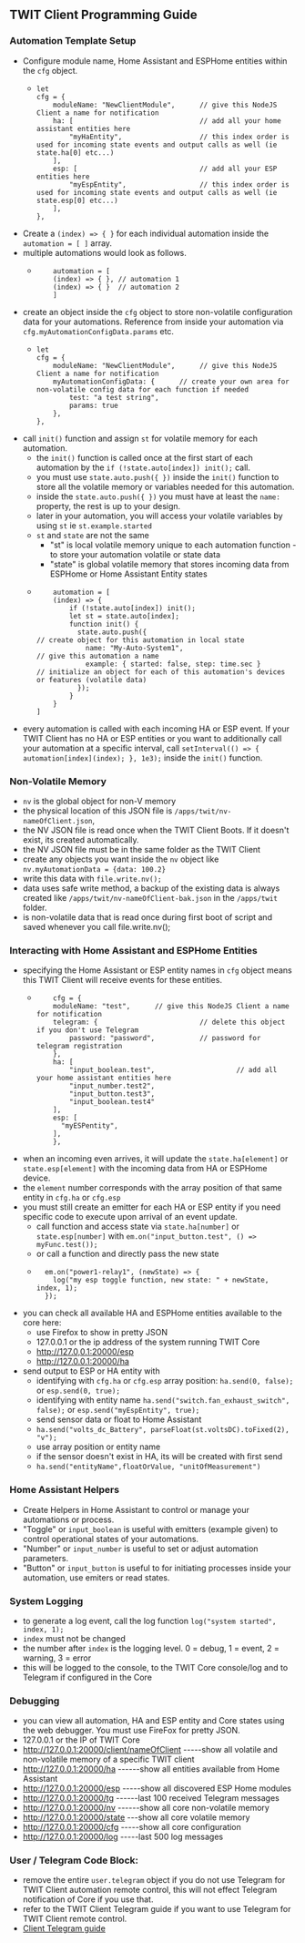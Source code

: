 ## TWIT Client Programming Guide

### Automation Template Setup
- Configure module name, Home Assistant and ESPHome entities within the `cfg` object.
  - ```
    let
    cfg = {
        moduleName: "NewClientModule",      // give this NodeJS Client a name for notification
        ha: [                               // add all your home assistant entities here
            "myHaEntity",                   // this index order is used for incoming state events and output calls as well (ie state.ha[0] etc...)
        ],
        esp: [                              // add all your ESP entities here
            "myEspEntity",                  // this index order is used for incoming state events and output calls as well (ie state.esp[0] etc...)
        ],
    },
    ```
- Create a `(index) => { }` for each individual automation inside the `automation = [ ]` array.
- multiple automations would look as follows.
  - ```
        automation = [
        (index) => { }, // automation 1
        (index) => { }  // automation 2
        ]
    ```
- create an object inside the `cfg` object to store non-volatile configuration data for your automations. Reference from inside your automation via `cfg.myAutomationConfigData.params` etc.
  - ```
    let
    cfg = {
        moduleName: "NewClientModule",      // give this NodeJS Client a name for notification
        myAutomationConfigData: {      // create your own area for non-volatile config data for each function if needed
            test: "a test string",
            params: true
        },
    },
    ```
- call `init()` function and assign `st` for volatile memory for each automation.
  - the `init()` function is called once at the first start of each automation by the `if (!state.auto[index]) init();` call.
  - you must use `state.auto.push({ })` inside the `init()` function to store all the volatile memory or variables needed for this automation.
  - inside the `state.auto.push({ })` you must have at least the `name:` property, the rest is up to your design.
  - later in your automation, you will access your volatile variables by using `st` ie `st.example.started`
  - `st` and `state` are not the same
    - "st" is local volatile memory unique to each automation function - to store your automation volatile or state data
    - "state" is global volatile memory that stores incoming data from ESPHome or Home Assistant Entity states
  - ```
        automation = [                                                         
        (index) => {                                                        
            if (!state.auto[index]) init();                                 
            let st = state.auto[index];                                  
            function init() {    
              state.auto.push({                                           // create object for this automation in local state
                name: "My-Auto-System1",                                // give this automation a name 
                example: { started: false, step: time.sec }             // initialize an object for each of this automation's devices or features (volatile data) 
              });                                 
            }
        }
    ]
    ```
- every automation is called with each incoming HA or ESP event. If your TWIT Client has no HA or ESP entities or you want to additionally call your automation at a specific interval, call `setInterval(() => { automation[index](index); }, 1e3);` inside the `init()` function.
### Non-Volatile Memory
- `nv` is the global object for non-V memory
- the physical location of this JSON file is `/apps/twit/nv-nameOfClient.json`,
- the NV JSON file is read once when the TWIT Client Boots. If it doesn't exist, its created automatically.
- the NV JSON file must be in the same folder as the TWIT Client
- create any objects you want inside the `nv` object like `nv.myAutomationData = {data: 100.2}`
- write this data with `file.write.nv();`
- data uses safe write method, a backup of the existing data is always created like `/apps/twit/nv-nameOfClient-bak.json` in the `/apps/twit` folder.
-  is non-volatile data that is read once during first boot of script and saved whenever you call file.write.nv();
### Interacting with Home Assistant and ESPHome Entities
- specifying the Home Assistant or ESP entity names in `cfg` object means this TWIT Client will receive events for these entities.
  - ```
        cfg = {
        moduleName: "test",      // give this NodeJS Client a name for notification
        telegram: {                         // delete this object if you don't use Telegram
            password: "password",           // password for telegram registration
        },
        ha: [
            "input_boolean.test",                    // add all your home assistant entities here
            "input_number.test2",
            "input_button.test3",
            "input_boolean.test4"
        ],
        esp: [
          "myESPentity",
        ],
        },
    ```
- when an incoming even arrives, it will update the `state.ha[element]` or `state.esp[element]` with the incoming data from HA or ESPHome device.
- the `element` number corresponds with the array position of that same entity in `cfg.ha` or `cfg.esp`
- you must still create an emitter for each HA or ESP entity if you need specific code to execute upon arrival of an event update.
  - call function and access state via `state.ha[number]` or `state.esp[number]` with `em.on("input_button.test", () => myFunc.test());`
  - or call a function and directly pass the new state
  - ```
      em.on("power1-relay1", (newState) => {
        log("my esp toggle function, new state: " + newState, index, 1);
      });
    ```
- you can check all available HA and ESPHome entities available to the core here:
  - use Firefox to show in pretty JSON
  - 127.0.0.1 or the ip address of the system running TWIT Core
  - http://127.0,0.1:20000/esp
  - http://127.0.0.1:20000/ha
- send output to ESP or HA entity with
  - identifying with `cfg.ha` or `cfg.esp` array position: `ha.send(0, false);` or `esp.send(0, true);`
  - identifying with entity name `ha.send("switch.fan_exhaust_switch", false);` or `esp.send("myEspEntity", true);`
  - send sensor data or float to Home Assistant
   - `ha.send("volts_dc_Battery", parseFloat(st.voltsDC).toFixed(2), "v");`
   - use array position or entity name
   - if the sensor doesn't exist in HA, its will be created with first send
   - `ha.send("entityName",floatOrValue, "unitOfMeasurement")`
### Home Assistant Helpers
- Create Helpers in Home Assistant to control or manage your automations or process.
- "Toggle" or `input_boolean` is useful with emitters (example given) to control operational states of your automations.
- "Number" or `input_number` is useful to set or adjust automation parameters.
- "Button" or `input_button` is useful to for initiating processes inside your automation, use emiters or read states.
### System Logging
- to generate a log event, call the log function `log("system started", index, 1);`
 - `index` must not be changed
 - the number after `index` is the logging level. 0 = debug, 1 = event, 2 = warning, 3 = error
 - this will be logged to the console, to the TWIT Core console/log and to Telegram if configured in the Core
### Debugging
- you can view all automation, HA and ESP entity and Core states using the web debugger. You must use FireFox for pretty JSON.
- 127.0.0.1 or the IP of TWIT Core
- http://127.0.0.1:20000/client/nameOfClient -----show all volatile and non-volatile memory of a specific TWIT client
- http://127.0.0.1:20000/ha ------show all entities available from Home Assistant
- http://127.0.0.1:20000/esp -----show all discovered ESP Home modules
- http://127.0.0.1:20000/tg ------last 100 received Telegram messages
- http://127.0.0.1:20000/nv ------show all core non-volatile memory
- http://127.0.0.1:20000/state ---show all core volatile memory
- http://127.0.0.1:20000/cfg -----show all core configuration
- http://127.0.0.1:20000/log -----last 500 log messages
### User / Telegram Code Block:
- remove the entire `user.telegram` object if you do not use Telegram for TWIT Client automation remote control, this will not effect Telegram notification of Core if you use that.
- refer to the TWIT Client Telegram guide if you want to use Telegram for TWIT Client remote control.
- [Client Telegram guide](https://github.com/ThingWerks/ThingWerks-IoT-Framework/blob/main/HowTo/TWIT-Client-Telegram-Guide.md) 
